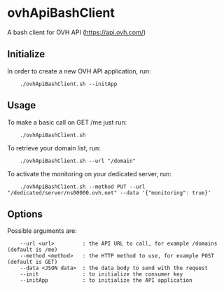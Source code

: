 ovhApiBashClient
================

A bash client for OVH API (https://api.ovh.com/)

Initialize
----------

In order to create a new OVH API application, run:
```
    ./ovhApiBashClient.sh --initApp
```

Usage
-----

To make a basic call on GET /me just run:
```
    ./ovhApiBashClient.sh
```

To retrieve your domain list, run:
```
    ./ovhApiBashClient.sh --url "/domain"
```

To activate the monitoring on your dedicated server, run:
```
    ./ovhApiBashClient.sh --method PUT --url "/dedicated/server/ns00000.ovh.net" --data '{"monitoring": true}'
```


Options
-------

Possible arguments are:
```
    --url <url>         : the API URL to call, for example /domains (default is /me)
    --method <method>   : the HTTP method to use, for example POST (default is GET)
    --data <JSON data>  : the data body to send with the request
    --init              : to initialize the consumer key
    --initApp           : to initialize the API application
```
